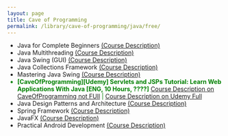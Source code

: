 ```yaml
---
layout: page
title: Cave of Programming
permalink: /library/cave-of-programming/java/free/
---
```

<ul>
<li>Java for Complete Beginners <a href="http://courses.caveofprogramming.com/courses/java-for-complete-beginners">(Course Description)</a></li>
<li>Java Multithreading <a href="https://www.caveofprogramming.com/categories/java-multithreading/index.html">(Course Description)</a></li>
<li>Java Swing (GUI) <a href="https://www.caveofprogramming.com/categories/java-swing-gui/index.html">(Course Description)</a></li>
<li>Java Collections Framework <a href="https://www.caveofprogramming.com/categories/java-collections-framework/index.html">(Course Description)</a></li>
<li>Mastering Java Swing <a href="https://www.caveofprogramming.com/categories/mastering-java-swing/index.html">(Course Description)</a></li>
<li style="color:green"><strong>[CaveOfProgramming][Udemy] Servlets and JSPs Tutorial: Learn Web Applications With Java [ENG, 10 Hours, ????]</strong> <a href="https://www.caveofprogramming.com/categories/servlets-and-jsps/index.html">Course Description on CaveOfProgramming not FUll</a> | <a href="https://www.udemy.com/javawebtut/">Course Description on Udemy Full</a></li>
<li>Java Design Patterns and Architecture <a href="https://www.caveofprogramming.com/categories/java-design-patterns/index.html">(Course Description)</a></li>
<li>Spring Framework <a href="https://www.caveofprogramming.com/categories/spring-framework/index.html">(Course Description)</a></li>
<li>JavaFX <a href="https://www.caveofprogramming.com/categories/javafx-tutorial-video/index.html">(Course Description)</a></li>
<li>Practical Android Development <a href="https://www.caveofprogramming.com/categories/android/index.html">(Course Description)</a></li>
</ul>




